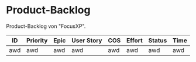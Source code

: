 
# **Product-Backlog**

Product-Backlog von "FocusXP".


| ID | Priority | Epic | User Story | COS | Effort |Status|Time|
| ---|------|------| -----------|-----|--------|-------|-------|
| awd | awd | awd | awd | awd | awd | awd | awd |


